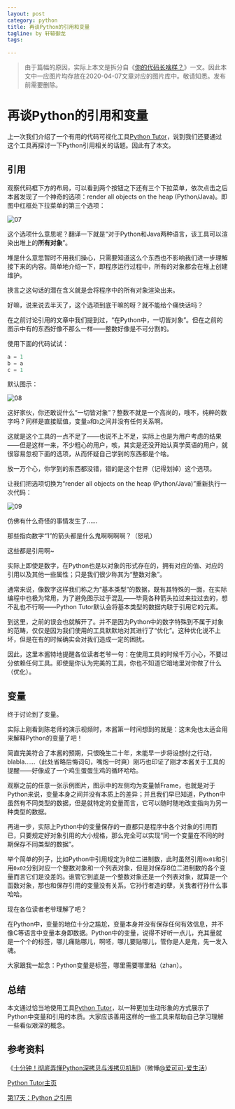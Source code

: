 ```yaml
---
layout: post
category: python
title: 再谈Python的引用和变量
tagline: by 轩辕御龙
tags:
	
---
```


> 由于篇幅的原因，实际上本文是拆分自《[你的代码长啥样？](./2020-04-07-visualize-your-code.md)》一文。因此本文中一应图片均存放在2020-04-07文章对应的图片库中。敬请知悉。发布前需要删除。

# 再谈Python的引用和变量

上一次我们介绍了一个有用的代码可视化工具[Python Tutor](http://pythontutor.com/)，说到我们还要通过这个工具再探讨一下Python引用相关的话题。因此有了本文。

<!--more-->

## 引用

观察代码框下方的布局，可以看到两个按钮之下还有三个下拉菜单，依次点击之后本酱发现了一个神奇的选项：render all objects on the heap (Python/Java)。即图中红框处下拉菜单的第三个选项：

![07](http://www.justdopython.com/assets/images/2020/04/2020-04-07-visualize-your-code/07.png)

这个选项什么意思呢？翻译一下就是“对于Python和Java两种语言，该工具可以渲染出堆上的**所有对象**”。

堆是什么意思暂时不用我们操心，只需要知道这么个东西也不影响我们进一步理解接下来的内容。简单地介绍一下，即程序运行过程中，所有的对象都会在堆上创建维护。

换言之这句话的潜在含义就是会将程序中的所有对象渲染出来。

好嘛，说来说去半天了，这个选项到底干嘛的呀？就不能给个痛快话吗？

在之前讨论引用的文章中我们提到过，“在Python中，一切皆对象”。但在之前的图示中有的东西好像不那么一样——整数好像是不可分割的。

使用下面的代码试试：

```python
a = 1
b = a
c = 1
```

默认图示：

![08](http://www.justdopython.com/assets/images/2020/04/2020-04-07-visualize-your-code/08.png)

这好家伙，你还敢说什么“一切皆对象”？整数不就是一个高尚的，哦不，纯粹的数字吗？同样是直接赋值，变量`a`和`b`之间并没有任何关系啊。

这就是这个工具的一点不足了——也说不上不足，实际上也是为用户考虑的结果——但是这样一来，不少粗心的用户，咳，其实是还没开始认真学英语的用户，就很容易忽视下面的选项，从而怀疑自己学到的东西都是个啥。

放一万个心，你学到的东西都没错，错的是这个世界（记得划掉）这个选项。

让我们把选项切换为“render all objects on the heap (Python/Java)”重新执行一次代码：

![09](http://www.justdopython.com/assets/images/2020/04/2020-04-07-visualize-your-code/09.gif)

仿佛有什么奇怪的事情发生了……

那些指向数字“1”的箭头都是什么鬼啊啊啊啊？（怒吼）

这些都是引用啊~

实际上即使是数字，在Python也是以对象的形式存在的，拥有对应的值、对应的引用以及其他一些属性；只是我们很少称其为“整数对象”。

通常来说，像数字这样我们称之为“基本类型”的数据，既有其特殊的一面，在实际编程中也极为常用，为了避免图示过于混乱——毕竟各种箭头拉过来拉过去的，想不乱也不行啊——Python Tutor默认会将基本类型的数据内联于引用它的元素。

到这里，之前的误会也就解开了。并不是因为Python中的数字特殊到不属于对象的范畴，仅仅是因为我们使用的工具默默地对其进行了“优化”。这种优化说不上坏，但是在有的时候确实会对我们造成一定的困扰。

因此，这里本酱特地提醒各位读者老爷一句：在使用工具的时候千万小心，不要过分依赖任何工具。即使是你认为完美的工具，你也不知道它暗地里对你做了什么（优化）。

## 变量

终于讨论到了变量。

实际上刚看到陈老师的演示视频时，本酱第一时间想到的就是：这未免也太适合用来解释Python的变量了吧！

简直完美符合了本酱的预期，只恨晚生二十年，未能早一步将设想付之行动，blabla……（此处省略后悔词句，嘴炮一时爽）刚巧也印证了刚才本酱关于工具的提醒——好像成了一个鸡生蛋蛋生鸡的循环哈哈。

观察之前的任意一张示例图片，图示中的左侧均为变量帧Frame，也就是对于Python来说，变量本身之间并没有本质上的差异；并且我们早已知道，Python中虽然有不同类型的数据，但是就特定的变量而言，它可以随时随地改变指向为另一种类型的数据。

再进一步，实际上Python中的变量保存的一直都只是程序中各个对象的引用而已，只要规定好对象引用的大小规格，那么完全可以实现“同一个变量在不同的时期保存不同类型的数据”。

举个简单的列子，比如Python中引用规定为8位二进制数，此时虽然引用`0x01`和引用`0x02`分别对应一个整数对象和一个列表对象，但是对保存8位二进制数的各个变量而言它们是没差的。谁管它到底是一个整数对象还是一个列表对象，就算是一个函数对象，那也和保存引用的变量没有关系。它孙行者造的孽，关我者行孙什么事哈哈。

现在各位读者老爷理解了吧？

在Python中，变量的地位十分之尴尬，变量本身并没有保存任何有效信息，并不像C等语言中变量本身即数据。Python中的变量，说得不好听一点儿，充其量就是一个个的标签，哪儿痛贴哪儿，啊呸，哪儿要贴哪儿，管你是人是鬼，先一发入魂。

大家跟我一起念：Python变量是标签，哪里需要哪里粘（zhan）。

## 总结

本文通过恰当地使用工具[Python Tutor](http://pythontutor.com/)，以一种更加生动形象的方式展示了Python中变量和引用的本质。大家应该善用这样的一些工具来帮助自己学习理解一些看似艰深的概念。

## 参考资料

《[十分钟！彻底弄懂Python深拷贝与浅拷贝机制](https://www.bilibili.com/video/BV1jT4y1G7AN)》（微博[@爱可可-爱生活](https://weibo.com/fly51fly?topnav=1&wvr=6&topsug=1&is_hot=1)）

[Python Tutor主页](http://pythontutor.com/)

[第17天：Python 之引用](https://mp.weixin.qq.com/s/WyXVOitod4PmxeIn993H7Q)